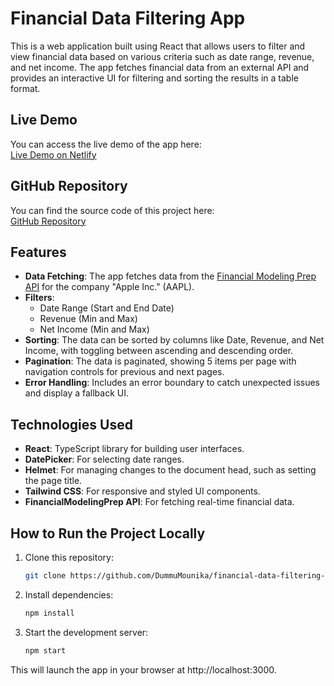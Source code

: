 # Financial Data Filtering App

This is a web application built using React that allows users to filter and view financial data based on various criteria such as date range, revenue, and net income. The app fetches financial data from an external API and provides an interactive UI for filtering and sorting the results in a table format.

## Live Demo

You can access the live demo of the app here:  
[Live Demo on Netlify](https://comforting-malasada-7caa3b.netlify.app/)

## GitHub Repository

You can find the source code of this project here:  
[GitHub Repository](https://github.com/DummuMounika/financial-data-filtering-app)

## Features

- **Data Fetching**: The app fetches data from the [Financial Modeling Prep API](https://financialmodelingprep.com/api/v3/income-statement/AAPL) for the company "Apple Inc." (AAPL).
- **Filters**: 
  - Date Range (Start and End Date)
  - Revenue (Min and Max)
  - Net Income (Min and Max)
- **Sorting**: The data can be sorted by columns like Date, Revenue, and Net Income, with toggling between ascending and descending order.
- **Pagination**: The data is paginated, showing 5 items per page with navigation controls for previous and next pages.
- **Error Handling**: Includes an error boundary to catch unexpected issues and display a fallback UI.

## Technologies Used

- **React**: TypeScript library for building user interfaces.
- **DatePicker**: For selecting date ranges.
- **Helmet**: For managing changes to the document head, such as setting the page title.
- **Tailwind CSS**: For responsive and styled UI components.
- **FinancialModelingPrep API**: For fetching real-time financial data.

## How to Run the Project Locally

1. Clone this repository:
   ```bash
   git clone https://github.com/DummuMounika/financial-data-filtering-app.git
2. Install dependencies:
    ```bash
    npm install
3.  Start the development server:
     ```bash
    npm start
This will launch the app in your browser at http://localhost:3000.
